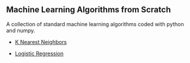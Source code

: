 ## Machine Learning Algorithms from Scratch

A collection of standard machine learning algorithms coded with python and numpy.

- [K Nearest Neighbors](knn-scratch.ipynb)

- [Logistic Regression](logreg-scratch.ipynb)
